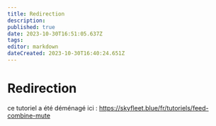 ```yaml
---
title: Redirection
description: 
published: true
date: 2023-10-30T16:51:05.637Z
tags: 
editor: markdown
dateCreated: 2023-10-30T16:40:24.651Z
---
```


# Redirection

ce tutoriel a été déménagé ici : https://skyfleet.blue/fr/tutoriels/feed-combine-mute
